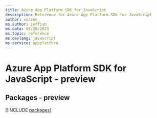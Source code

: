 ```yaml
---
title: Azure App Platform SDK for JavaScript
description: Reference for Azure App Platform SDK for JavaScript
author: xirzec
ms.author: jeffish
ms.data: 09/28/2023
ms.topic: reference
ms.devlang: javascript
ms.service: appplatform
---
```

# Azure App Platform SDK for JavaScript - preview
## Packages - preview
[!INCLUDE [packages](app-platform-index.md)]